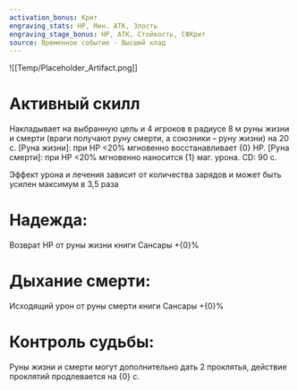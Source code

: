 ```yaml
---
activation_bonus: Крит
engraving_stats: HP, Мин. АТК, Злость
engraving_stage_bonus: HP, АТК, Стойкость, СФКрит
source: Временное событие - Высший клад
---
```

![[Temp/Placeholder_Artifact.png]]
# Активный скилл
Накладывает на выбранную цель и 4 игроков в радиусе 8 м руны жизни и смерти (враги получают руну смерти, а союзники – руну жизни) на 20 с.
[Руна жизни]: при HP <20% мгновенно восстанавливает {0} HP.
[Руна смерти]: при HP <20% мгновенно наносится {1} маг. урона. CD: 90 с.

Эффект урона и лечения зависит от количества зарядов и может быть усилен максимум в 3,5 раза

# Надежда: 
Возврат HP от руны жизни книги Сансары +{0}%
# Дыхание смерти: 
Исходящий урон от руны смерти книги Сансары +{0}%
# Контроль судьбы: 
Руны жизни и смерти могут дополнительно дать 2 проклятья, действие проклятий продлевается на {0} с.
